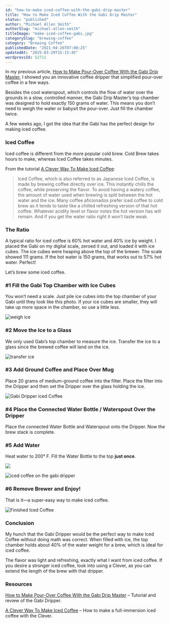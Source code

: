```yaml
---
id: "how-to-make-iced-coffee-with-the-gabi-drip-master"
title: "How to Make Iced Coffee With the Gabi Drip Master"
status: "published"
author: "Michael Allen Smith"
authorSlug: "michael-allen-smith"
titleImage: "make-iced-coffee-gabi.jpg"
categorySlug: "brewing-coffee"
category: "Brewing Coffee"
publishedDate: "2021-04-26T07:00:25"
updatedAt: "2025-03-29T15:15:45"
wordpressId: 52711
---
```


In my previous article, [How to Make Pour-Over Coffee With the Gabi Drip Master](http://ineedcoffee.com/make-pour-coffee-gabi-drip-master/), I showed you an innovative coffee dripper that simplified pour-over coffee in a few ways.

Besides the cool waterspout, which controls the flow of water over the grounds in a slow, controlled manner, the Gabi Drip Master’s top chamber was designed to hold exactly 150 grams of water. This means you don’t need to weigh the water or babysit the pour-over. Just fill the chamber twice.

A few weeks ago, I got the idea that the Gabi has the perfect design for making iced coffee.

### Iced Coffee

Iced coffee is different from the more popular cold brew. Cold Brew takes hours to make, whereas Iced Coffee takes minutes.

From the tutorial [A Clever Way To Make Iced Coffee](http://ineedcoffee.com/clever-way-make-iced-coffee/):

> Iced Coffee, which is also referred to as Japanese Iced Coffee, is made by brewing coffee directly over ice. This instantly chills the coffee, while preserving the flavor. To avoid having a watery coffee, the amount of water used when brewing is split between the hot water and the ice. Many coffee aficionados prefer iced coffee to cold brew as it tends to taste like a chilled refreshing version of that hot coffee. Whatever acidity level or flavor notes the hot version has will remain. And if you get the water ratio right it won’t taste weak.

### The Ratio

A typical ratio for iced coffee is 60% hot water and 40% ice by weight. I placed the Gabi on my digital scale, zeroed it out, and loaded it with ice cubes. The ice cubes were heaping above the top of the brewer. The scale showed 111 grams. If the hot water is 150 grams, that works out to 57% hot water. Perfect!

Let’s brew some iced coffee.

### #1 Fill the Gabi Top Chamber with Ice Cubes

You won’t need a scale. Just pile ice cubes into the top chamber of your Gabi until they look like this photo. If your ice cubes are smaller, they will take up more space in the chamber, so use a little less.

![weigh ice](weigh-ice.jpg)

### #2 Move the Ice to a Glass

We only used Gabi’s top chamber to measure the ice. Transfer the ice to a glass since the brewed coffee will land on the ice.

![transfer ice](gabi-iced-coffee-setup.jpg)

### #3 Add Ground Coffee and Place Over Mug

Place 20 grams of medium-ground coffee into the filter. Place the filter into the Dripper and then set the Dripper over the glass holding the ice.

![Gabi Dripper iced Coffee](iced-coffee-with-gabi.jpg)

### #4 Place the Connected Water Bottle / Waterspout Over the Dripper

Place the connected Water Bottle and Waterspout onto the Dripper. Now the brew stack is complete.

### #5 Add Water

Heat water to 200° F. Fill the Water Bottle to the top **just once**.

![](brewing-iced-coffee.jpg)

![iced coffee on the gabi dripper](gabi-iced-coffee.jpg)

### #6 Remove Brewer and Enjoy!

That is it—a super-easy way to make iced coffee.

![Finished Iced Coffee](finished-iced-coffee.jpg)

### Conclusion

My hunch that the Gabi Dripper would be the perfect way to make Iced Coffee without doing math was correct. When filled with ice, the top chamber holds about 40% of the water weight for a brew, which is ideal for iced coffee.

The flavor was light and refreshing, exactly what I want from iced coffee. If you desire a stronger iced coffee, look into using a Clever, as you can extend the length of the brew with that dripper.

### Resources

[How to Make Pour-Over Coffee With the Gabi Drip Master](http://ineedcoffee.com/make-pour-coffee-gabi-drip-master/) – Tutorial and review of the Gabi Dripper.

[A Clever Way To Make Iced Coffee](http://ineedcoffee.com/clever-way-make-iced-coffee/) – How to make a full-immersion iced coffee with the Clever.